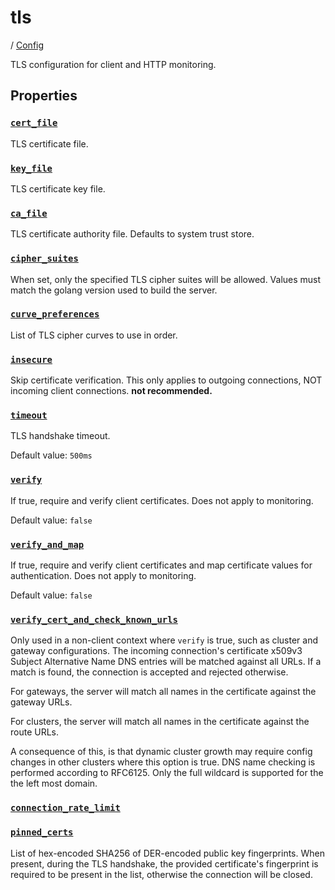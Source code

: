 # tls

/ [Config](..) 

TLS configuration for client and HTTP monitoring.

## Properties

### [`cert_file`](cert_file)

TLS certificate file.

### [`key_file`](key_file)

TLS certificate key file.

### [`ca_file`](ca_file)

TLS certificate authority file. Defaults to system trust store.

### [`cipher_suites`](cipher_suites)

When set, only the specified TLS cipher suites will be allowed. Values must match the golang version used to build the server.

### [`curve_preferences`](curve_preferences)

List of TLS cipher curves to use in order.

### [`insecure`](insecure)

Skip certificate verification. This only applies to outgoing connections, NOT incoming client connections. **not recommended.**

### [`timeout`](timeout)

TLS handshake timeout.

Default value: `500ms`

### [`verify`](verify)

If true, require and verify client certificates. Does not apply to monitoring.

Default value: `false`

### [`verify_and_map`](verify_and_map)

If true, require and verify client certificates and map certificate values for authentication. Does not apply to monitoring.

Default value: `false`

### [`verify_cert_and_check_known_urls`](verify_cert_and_check_known_urls)

Only used in a non-client context where `verify` is true, such as cluster and gateway configurations.
The incoming connection's certificate x509v3 Subject Alternative Name DNS entries will be matched against
all URLs. If a match is found, the connection is accepted and rejected otherwise.

For gateways, the server will match all names in the certificate against the gateway URLs.

For clusters, the server will match all names in the certificate against the route URLs.

A consequence of this, is that dynamic cluster growth may require config changes in other clusters where this
option is true. DNS name checking is performed according to RFC6125. Only the full wildcard is supported for the
the left most domain.

### [`connection_rate_limit`](connection_rate_limit)



### [`pinned_certs`](pinned_certs)

List of hex-encoded SHA256 of DER-encoded public key fingerprints. When present, during the TLS handshake, the
provided certificate's fingerprint is required to be present in the list, otherwise the connection will be
closed.

